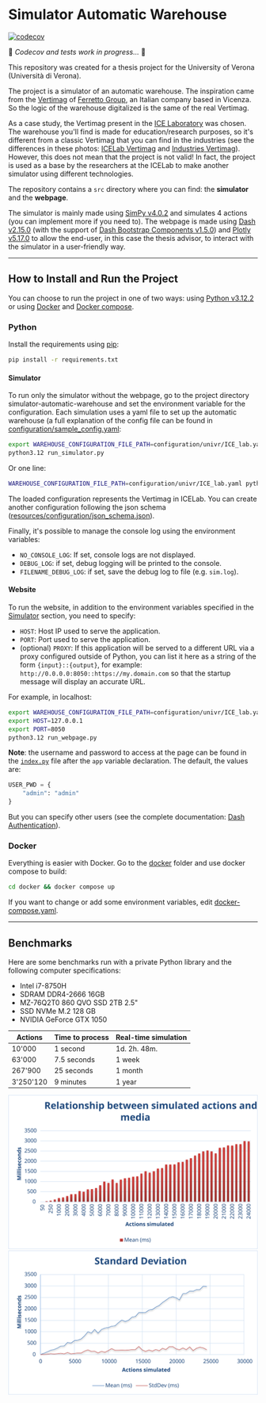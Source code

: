 # Simulator Automatic Warehouse

[![codecov](https://codecov.io/gh/AndreVale69/simulator-automatic-warehouse/branch/andre-branch/graph/badge.svg)](https://codecov.io/gh/AndreVale69/simulator-automatic-warehouse)

🚧 _Codecov and tests work in progress..._ 🚧

This repository was created for a thesis project for the University of Verona (Università di Verona).

The project is a simulator of an automatic warehouse. The inspiration came from the [Vertimag][1] of 
[Ferretto Group][2], an Italian company based in Vicenza. 
So the logic of the warehouse digitalized is the same of the real Vertimag.

As a case study, the Vertimag present in the [ICE Laboratory][3] was chosen.
The warehouse you'll find is made for education/research purposes, so it's different from a classic Vertimag 
that you can find in the industries (see the differences in these photos: [ICELab Vertimag][4] and [Industries Vertimag][1]). 
However, this does not mean that the project is not valid!
In fact, the project is used as a base by the researchers at the ICELab to make another simulator using different 
technologies.

The repository contains a `src` directory where you can find: the **simulator** and the **webpage**.

The simulator is mainly made using [SimPy v4.0.2][5] and simulates 4 actions (you can implement more if you need to). 
The webpage is made using [Dash v2.15.0][6] (with the support of [Dash Bootstrap Components v1.5.0][7]) and 
[Plotly v5.17.0][8] to allow the end-user, in this case the thesis advisor, 
to interact with the simulator in a user-friendly way.

------------------------------------------------------------------------------------------------------------------------

## How to Install and Run the Project

You can choose to run the project in one of two ways: using [Python v3.12.2][9] or using [Docker][10] 
and [Docker compose][13].

### Python

Install the requirements using [pip][11]:

```bash
pip install -r requirements.txt
```

#### Simulator

To run only the simulator without the webpage, go to the project directory simulator-automatic-warehouse 
and set the environment variable for the configuration. 
Each simulation uses a yaml file to set up the automatic warehouse 
(a full explanation of the config file can be found in 
[configuration/sample_config.yaml](configuration/sample_config.yaml):

```bash
export WAREHOUSE_CONFIGURATION_FILE_PATH=configuration/univr/ICE_lab.yaml
python3.12 run_simulator.py
```

Or one line:

```bash
WAREHOUSE_CONFIGURATION_FILE_PATH=configuration/univr/ICE_lab.yaml python3.12 run_simulator.py
```

The loaded configuration represents the Vertimag in ICELab. 
You can create another configuration following the json schema 
([resources/configuration/json_schema.json](resources/configuration/json_schema.json)).

Finally, it's possible to manage the console log using the environment variables:
 - `NO_CONSOLE_LOG`: If set, console logs are not displayed.
 - `DEBUG_LOG`: if set, debug logging will be printed to the console.
 - `FILENAME_DEBUG_LOG`: if set, save the debug log to file (e.g. `sim.log`).

#### Website

To run the website, in addition to the environment variables specified in the [Simulator](#simulator) section,
you need to specify:
 - `HOST`: Host IP used to serve the application.
 - `PORT`: Port used to serve the application.
 - (optional) `PROXY`: If this application will be served to a different URL via a proxy configured outside of Python, 
                     you can list it here as a string of the form `{input}::{output}`, for example: 
                     `http://0.0.0.0:8050::https://my.domain.com` 
                     so that the startup message will display an accurate URL.

For example, in localhost:

```bash
export WAREHOUSE_CONFIGURATION_FILE_PATH=configuration/univr/ICE_lab.yaml
export HOST=127.0.0.1
export PORT=8050
python3.12 run_webpage.py
```

**Note**: 
the username and password to access at the page can be found in the [`index.py`](src/web_app/index.py) file 
after the `app` variable declaration. 
The default, the values are:

```python
USER_PWD = {
    "admin": "admin"
}
```

But you can specify other users (see the complete documentation: [Dash Authentication][12]).

### Docker

Everything is easier with Docker. Go to the [docker](docker) folder and use docker compose to build:

```bash
cd docker && docker compose up
```

If you want to change or add some environment variables, edit [docker-compose.yaml](docker/docker-compose.yaml).

------------------------------------------------------------------------------------------------------------------------

## Benchmarks

Here are some benchmarks run with a private Python library and the following computer specifications:
 - Intel i7-8750H 
 - SDRAM DDR4-2666 16GB
 - MZ-76Q2T0 860 QVO SSD 2TB 2.5"
 - SSD NVMe M.2 128 GB
 - NVIDIA GeForce GTX 1050

| Actions   | Time to process | Real-time simulation |
|-----------|-----------------|----------------------|
| 10'000    | 1 second        | 1d. 2h. 48m.         |
| 63'000    | 7.5 seconds     | 1 week               |
| 267'900   | 25 seconds      | 1 month              |
| 3'250'120 | 9 minutes       | 1 year               |

<img src="resources/doc/relationship_between_simulated_actions_and_media.svg" alt="Relationship between simulated actions and media">

<img src="resources/doc/standard_deviation.svg" alt="Standard deviation">

[1]: https://www.ferrettogroup.com/index.cfm/en/solutions/vertical-storage-system/vertical-lift-module-vertimag/
[2]: https://www.ferrettogroup.com/index.cfm/en/
[3]: https://www.icelab.di.univr.it/
[4]: https://icewebsitestorage.blob.core.windows.net/icewebsitemediablob/gallery/IMG_0855.JPG
[5]: https://simpy.readthedocs.io/en/4.0.2/
[6]: https://dash.plotly.com/
[7]: https://dash-bootstrap-components.opensource.faculty.ai/
[8]: https://plotly.com/python/
[9]: https://www.get-python.org/downloads/release/python-3122/
[10]: https://docs.docker.com/engine/
[11]: https://pip.pypa.io/en/stable/getting-started/
[12]: https://dash.plotly.com/authentication
[13]: https://docs.docker.com/compose/